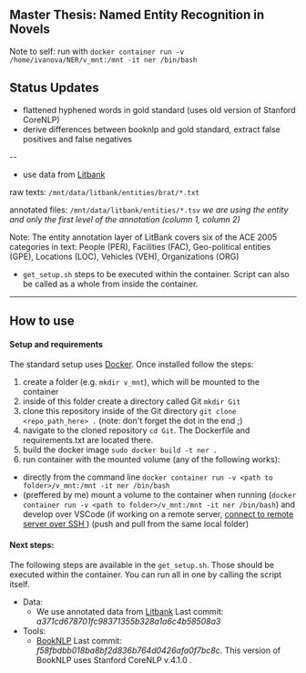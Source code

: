 ## Master Thesis: Named Entity Recognition in Novels

Note to self: run with `docker container run -v /home/ivanova/NER/v_mnt:/mnt -it ner /bin/bash`

## Status Updates
* flattened hyphened words in gold standard (uses old version of Stanford CoreNLP)
* derive differences between booknlp and gold standard, extract false positives and false negatives

--
* use data from [Litbank](https://github.com/dbamman/litbank)

raw texts: `/mnt/data/litbank/entities/brat/*.txt`

annotated files: `/mnt/data/litbank/entities/*.tsv` *we are using the entity and only the first level of the annotation (column 1, column 2)*

Note: The entity annotation layer of LitBank covers six of the ACE 2005 categories in text: People (PER), Facilities (FAC), Geo-political entities (GPE), Locations (LOC), Vehicles (VEH), Organizations (ORG)

* `get_setup.sh` steps to be executed within the container. Script can also be called as a whole from inside the container. 


---------
## How to use

#### Setup and requirements
The standard setup uses [Docker](https://docs.docker.com/get-docker/). Once installed follow the steps:
1. create a folder (e.g. `mkdir v_mnt`), which will be mounted to the container
2. inside of this folder create a directory called Git `mkdir Git`
3. clone this repository inside of the Git directory `git clone <repo_path_here> .` (note: don't forget the dot in the end ;)
4. navigate to the cloned repository `cd Git`. The Dockerfile and requirements.txt are located there.
5. build the docker image `sudo docker build -t ner .`
6. run container with the mounted volume (any of the following works):
* directly from the command line `docker container run -v <path to  folder>/v_mnt:/mnt -it ner /bin/bash`
* (preffered by me) mount a volume to the container when running (`docker container run -v <path to folder>/v_mnt:/mnt -it ner /bin/bash`) and develop over VSCode (if working on a remote server, [connect to remote server over SSH ](https://code.visualstudio.com/docs/remote/ssh) ) (push and pull from the same local folder)

#### Next steps:
The following steps are available in the `get_setup.sh`. Those should be executed within the container. You can run all in one by calling the script itself.
* Data: 
    * We use annotated data from [Litbank](https://github.com/dbamman/litbank) Last commit: *a371cd678701fc98371355b328a1a6c4b58508a3*
* Tools:
    * [BookNLP](https://github.com/dbamman/book-nlp) Last commit: *f58fbdbb018ba8bf2d836b764d0426afa0f7bc8c*. This version of BookNLP uses Stanford CoreNLP v.4.1.0 . 
